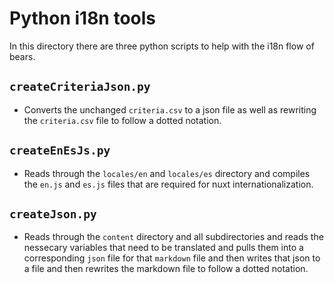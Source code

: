 # Python i18n tools

In this directory there are three python scripts to help with the i18n flow of bears.

## `createCriteriaJson.py`

- Converts the unchanged `criteria.csv` to a json file as well as rewriting the `criteria.csv` file to follow a dotted notation.

## `createEnEsJs.py`

- Reads through the `locales/en` and `locales/es` directory and compiles the `en.js` and `es.js` files that are required for nuxt internationalization.

## `createJson.py`

- Reads through the `content` directory and all subdirectories and reads the nessecary variables that need to be translated and pulls them into a corresponding `json` file for that `markdown` file and then writes that json to a file and then rewrites the markdown file to follow a dotted notation.
